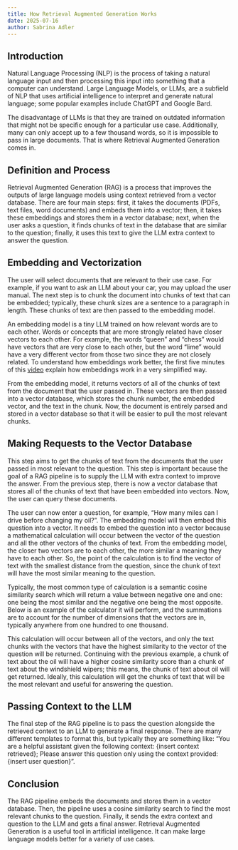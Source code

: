 ```yaml
---
title: How Retrieval Augmented Generation Works
date: 2025-07-16
author: Sabrina Adler
---
```



## Introduction

Natural Language Processing (NLP) is the process of taking a natural language input and then processing this input into something that a computer can understand. Large Language Models, or LLMs, are a subfield of NLP that uses artificial intelligence to interpret and generate natural language; some popular examples include ChatGPT and Google Bard.

The disadvantage of LLMs is that they are trained on outdated information that might not be specific enough for a particular use case. Additionally, many can only accept up to a few thousand words, so it is impossible to pass in large documents. That is where Retrieval Augmented Generation comes in. 

## Definition and Process

Retrieval Augmented Generation (RAG) is a process that improves the outputs of large language models using context retrieved from a vector database. There are four main steps: first, it takes the documents (PDFs, text files, word documents) and embeds them into a vector; then, it takes these embeddings and stores them in a vector database; next, when the user asks a question, it finds chunks of text in the database that are similar to the question; finally, it uses this text to give the LLM extra context to answer the question. 

## Embedding and Vectorization

The user will select documents that are relevant to their use case. For example, if you want to ask an LLM about your car, you may upload the user manual. The next step is to chunk the document into chunks of text that can be embedded; typically, these chunk sizes are a sentence to a paragraph in length. These chunks of text are then passed to the embedding model.

An embedding model is a tiny LLM trained on how relevant words are to each other. Words or concepts that are more strongly related have closer vectors to each other. For example, the words “queen” and “chess” would have vectors that are very close to each other, but the word “lime” would have a very different vector from those two since they are not closely related. To understand how embeddings work better, the first five minutes of this [video](https://www.youtube.com/watch?v=viZrOnJclY0&list=PLblh5JKOoLUIxGDQs4LFFD--41Vzf-ME1&index=18) explain how embeddings work in a very simplified way. 

From the embedding model, it returns vectors of all of the chunks of text from the document that the user passed in. These vectors are then passed into a vector database, which stores the chunk number, the embedded vector, and the text in the chunk. Now, the document is entirely parsed and stored in a vector database so that it will be easier to pull the most relevant chunks. 

## Making Requests to the Vector Database

This step aims to get the chunks of text from the documents that the user passed in most relevant to the question. This step is important because the goal of a RAG pipeline is to supply the LLM with extra context to improve the answer. From the previous step, there is now a vector database that stores all of the chunks of text that have been embedded into vectors. Now, the user can query these documents. 

The user can now enter a question, for example, “How many miles can I drive before changing my oil?”. The embedding model will then embed this question into a vector. It needs to embed the question into a vector because a mathematical calculation will occur between the vector of the question and all the other vectors of the chunks of text. From the embedding model, the closer two vectors are to each other, the more similar a meaning they have to each other. So, the point of the calculation is to find the vector of text with the smallest distance from the question, since the chunk of text will have the most similar meaning to the question.

Typically, the most common type of calculation is a semantic cosine similarity search which will return a value between negative one and one: one being the most similar and the negative one being the most opposite. Below is an example of the calculator it will perform, and the summations are to account for the number of dimensions that the vectors are in, typically anywhere from one hundred to one thousand. 

This calculation will occur between all of the vectors, and only the text chunks with the vectors that have the highest similarity to the vector of the question will be returned. Continuing with the previous example, a chunk of text about the oil will have a higher cosine similarity score than a chunk of text about the windshield wipers; this means, the chunk of text about oil will get returned. Ideally, this calculation will get the chunks of text that will be the most relevant and useful for answering the question. 

## Passing Context to the LLM

The final step of the RAG pipeline is to pass the question alongside the retrieved context to an LLM to generate a final response. There are many different templates to format this, but typically they are something like: “You are a helpful assistant given the following context: {insert context retrieved}; Please answer this question only using the context provided: {insert user question}”. 

## Conclusion

The RAG pipeline embeds the documents and stores them in a vector database. Then, the pipeline uses a cosine similarity search to find the most relevant chunks to the question. Finally, it sends the extra context and question to the LLM and gets a final answer. Retrieval Augmented Generation is a useful tool in artificial intelligence. It can make large language models better for a variety of use cases. 
